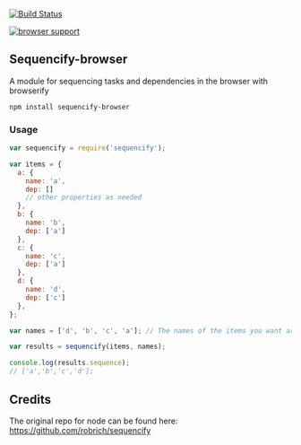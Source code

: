 [![Build Status](https://travis-ci.org/gergelyke/sequencify-browser.png)](https://travis-ci.org/gergelyke/sequencify-browser)

[![browser support](https://ci.testling.com/gergelyke/sequencify-browser.png)
](https://ci.testling.com/gergelyke/sequencify-browser)

## Sequencify-browser

A module for sequencing tasks and dependencies in the browser with browserify

```
npm install sequencify-browser
```

### Usage

```javascript
var sequencify = require('sequencify');

var items = {
  a: {
    name: 'a',
    dep: []
    // other properties as needed
  },
  b: {
    name: 'b',
    dep: ['a']
  },
  c: {
    name: 'c',
    dep: ['a']
  },
  d: {
    name: 'd',
    dep: ['c']
  },
};

var names = ['d', 'b', 'c', 'a']; // The names of the items you want arranged, need not be all

var results = sequencify(items, names);

console.log(results.sequence);
// ['a','b','c','d'];
```

## Credits

The original repo for node can be found here: https://github.com/robrich/sequencify
